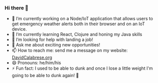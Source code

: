 ### Hi there 👋

<!-- **davidtcalabrese/davidtcalabrese** is a ✨ _special_ ✨ repository because its `README.md` (this file) appears on your GitHub profile. -->

- 🔭 I’m currently working on a Node/IoT application that allows users to get emergency weather alerts both in their browser and on an IoT device. 
- 🌱 I’m currently learning React, Clojure and honing my Java skills
- 🤔 I’m looking for help with landing a job!
- 💬 Ask me about exciting new opportunities! 
- 📫 How to reach me: send me a message on my website: [DavidCalabrese.org](https://www.DavidCalabrese.org)
- 😄 Pronouns: he/him/his
- ⚡ Fun fact: I used to be able to dunk and once I lose a little weight I'm going to be able to dunk again! 🏀 
